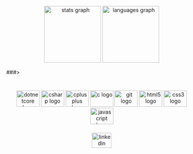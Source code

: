 <br clear="both">

<div align="center">
  <img src="https://github-readme-stats.vercel.app/api?hide_title=true&hide_rank=true&show_icons=true&include_all_commits=true&count_private=true&disable_animations=false&theme=radical&locale=en&hide_border=true&username=joaomacedx" height="150" alt="stats graph"  />
  <img src="https://github-readme-stats.vercel.app/api/top-langs?locale=en&hide_title=false&layout=compact&card_width=320&langs_count=12&theme=radical&hide_border=true&username=joaomacedx" height="150" alt="languages graph"  />
</div>

###>

###

<br clear="both">

<div align="center">
  <img src="https://cdn.jsdelivr.net/gh/devicons/devicon/icons/dotnetcore/dotnetcore-original.svg" height="43" width="61" alt="dotnetcore logo"  />
  <img src="https://cdn.jsdelivr.net/gh/devicons/devicon/icons/csharp/csharp-original.svg" height="43" width="61" alt="csharp logo"  />
  <img src="https://cdn.jsdelivr.net/gh/devicons/devicon/icons/cplusplus/cplusplus-original.svg" height="43" width="61" alt="cplusplus logo"  />
  <img src="https://cdn.jsdelivr.net/gh/devicons/devicon/icons/c/c-original.svg" height="43" width="61" alt="c logo"  />
  <img src="https://cdn.jsdelivr.net/gh/devicons/devicon/icons/git/git-original.svg" height="43" width="61" alt="git logo"  />
  <img src="https://cdn.jsdelivr.net/gh/devicons/devicon/icons/html5/html5-original.svg" height="43" width="61" alt="html5 logo"  />
  <img src="https://cdn.jsdelivr.net/gh/devicons/devicon/icons/css3/css3-original.svg" height="43" width="61" alt="css3 logo"  />
  <img src="https://cdn.jsdelivr.net/gh/devicons/devicon/icons/javascript/javascript-original.svg" height="43" width="61" alt="javascript logo"  />
</div>

###
###

<div align="center">
  <a href="https://www.linkedin.com/in/joaomacedx/" target="_blank">
    <img src="https://raw.githubusercontent.com/maurodesouza/profile-readme-generator/master/src/assets/icons/social/linkedin/default.svg" width="52" height="40" alt="linkedin logo"  />
  </a>
</div>

###
